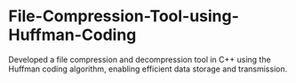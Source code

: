 # File-Compression-Tool-using-Huffman-Coding
 Developed a file compression and decompression tool in C++ using the Huffman coding algorithm, enabling efficient data storage and transmission.
